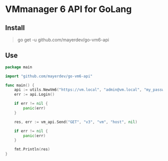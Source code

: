 # VMmanager 6 API for GoLang

## Install

> go get -u github.com/mayerdev/go-vm6-api

## Use

```go
package main

import "github.com/mayerdev/go-vm6-api"

func main() {
    api := utils.NewVm6("https://vm.local", "admin@vm.local", "my_password")
	err := api.Login()

	if err != nil {
		panic(err)
	}

    res, err := vm_api.Send("GET", "v3", "vm", "host", nil)

	if err != nil {
		panic(err)
	}

    fmt.Println(res)
}
```